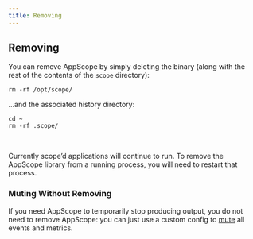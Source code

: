 ```yaml
---
title: Removing
---
```


## Removing

You can remove AppScope by simply deleting the binary (along with the rest of the contents of the `scope` directory):

```
rm -rf /opt/scope/
```

…and the associated history directory:

```
cd ~
rm -rf .scope/
```
</br>

Currently scope’d applications will continue to run. To remove the AppScope library from a running process, you will need to restart that process.

### Muting Without Removing

If you need AppScope to temporarily stop producing output, you do not need to remove AppScope: you can just use a custom config to [mute](data-routing#muting) all events and metrics.
